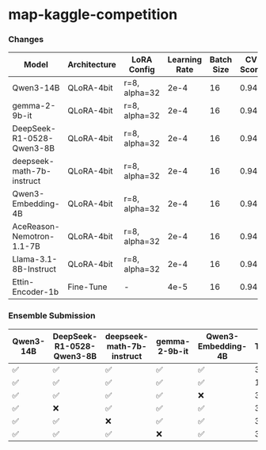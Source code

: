 # map-kaggle-competition

### Changes

| Model                     | Architecture | LoRA Config   | Learning Rate | Batch Size | CV Score | LB Score |
| ------------------------- | ------------ | ------------- | ------------- | ---------- | -------- | -------- |
| Qwen3-14B                 | QLoRA-4bit   | r=8, alpha=32 | 2e-4          | 16         | 0.945    | 0.943    |
| gemma-2-9b-it             | QLoRA-4bit   | r=8, alpha=32 | 2e-4          | 16         | 0.942    | 0.942    |
| DeepSeek-R1-0528-Qwen3-8B | QLoRA-4bit   | r=8, alpha=32 | 2e-4          | 16         | 0.945    | 0.942    |
| deepseek-math-7b-instruct | QLoRA-4bit   | r=8, alpha=32 | 2e-4          | 16         | 0.943    | 0.942    |
| Qwen3-Embedding-4B        | QLoRA-4bit   | r=8, alpha=32 | 2e-4          | 16         | 0.945    | 0.942    |
| AceReason-Nemotron-1.1-7B | QLoRA-4bit   | r=8, alpha=32 | 2e-4          | 16         | 0.943    | 0.938    |
| Llama-3.1-8B-Instruct     | QLoRA-4bit   | r=8, alpha=32 | 2e-4          | 16         | 0.943    | 0.939    |
| Ettin-Encoder-1b          | Fine-Tune    | -             | 4e-5          | 16         | 0.943    | 0.938    |

### Ensemble Submission

| Qwen3-14B | DeepSeek-R1-0528-Qwen3-8B | deepseek-math-7b-instruct | gemma-2-9b-it | Qwen3-Embedding-4B | Top@k | LB Score |
| --------- | ------------------------- | ------------------------- | ------------- | ------------------ | ----- | -------- |
| ✅         | ✅                         | ✅                         | ✅             | ✅                  | 3     | 0.946    |
| ✅         | ✅                         | ✅                         | ✅             | ✅                  | 10    | 0.946    |
| ✅         | ✅                         | ✅                         | ✅             | ❌                  | 3     | 0.944    |
| ✅         | ❌                         | ✅                         | ✅             | ✅                  | 3     | 0.945    |
| ✅         | ✅                         | ❌                         | ✅             | ✅                  | 3     | 0.945    |
| ✅         | ✅                         | ✅                         | ❌             | ✅                  | 3     | 0.945    |
